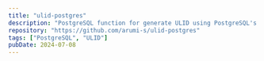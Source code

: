 ```yaml
---
title: "ulid-postgres"
description: "PostgreSQL function for generate ULID using PostgreSQL's plv8 and pgcrypto extension."
repository: "https://github.com/arumi-s/ulid-postgres"
tags: ["PostgreSQL", "ULID"]
pubDate: 2024-07-08
---
```

